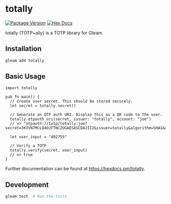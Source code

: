 # totally

[![Package Version](https://img.shields.io/hexpm/v/totally)](https://hex.pm/packages/totally)
[![Hex Docs](https://img.shields.io/badge/hex-docs-ffaff3)](https://hexdocs.pm/totally/)

totally (TOTP+ally) is a TOTP library for Gleam.

## Installation

```sh
gleam add totally
```

## Basic Usage

```gleam
import totally

pub fn main() {
  // Create user secret. This should be stored securely.
  let secret = totally.secret()

  // Generate an OTP auth URI. Display this as a QR code to the user.
  totally.otpauth_uri(secret, issuer: "totally", account: "joe")
  // => "otpauth://totp/totally:joe?secret=JKVVN7MCLQ4OJFTNCZUGAESASCDAJII2&issuer=totally&algorithm=SHA1&digits=6&period=30"

  let user_input = "492755"

  // Verify a TOTP
  totally.verify(secret, user_input)
  // => true
}
```

Further documentation can be found at <https://hexdocs.pm/totally>.

## Development

```sh
gleam test  # Run the tests
```
